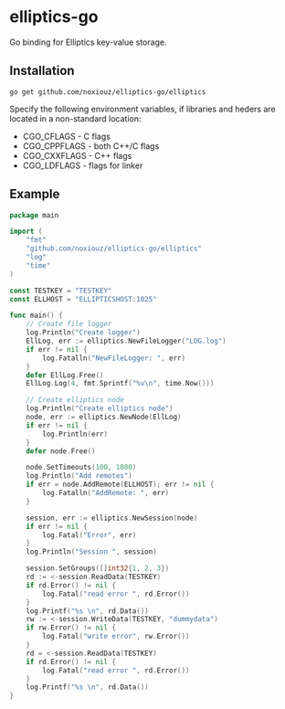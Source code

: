 elliptics-go
============

Go binding for Elliptics key-value storage.

## Installation

```
go get github.com/noxiouz/elliptics-go/elliptics
```

Specify the following environment variables, if libraries and heders are located in a non-standard location:
 + CGO_CFLAGS - C flags
 + CGO_CPPFLAGS - both C++/C flags
 + CGO_CXXFLAGS - C++ flags
 + CGO_LDFLAGS - flags for linker

## Example

``` go
package main

import (
	"fmt"
	"github.com/noxiouz/elliptics-go/elliptics"
	"log"
	"time"
)

const TESTKEY = "TESTKEY"
const ELLHOST = "ELLIPTICSHOST:1025"

func main() {
	// Create file logger
	log.Println("Create logger")
	EllLog, err := elliptics.NewFileLogger("LOG.log")
	if err != nil {
		log.Fatalln("NewFileLogger: ", err)
	}
	defer EllLog.Free()
	EllLog.Log(4, fmt.Sprintf("%v\n", time.Now()))

	// Create elliptics node
	log.Println("Create elliptics node")
	node, err := elliptics.NewNode(EllLog)
	if err != nil {
		log.Println(err)
	}
	defer node.Free()

	node.SetTimeouts(100, 1000)
	log.Println("Add remotes")
	if err = node.AddRemote(ELLHOST); err != nil {
		log.Fatalln("AddRemote: ", err)
	}

	session, err := elliptics.NewSession(node)
	if err != nil {
		log.Fatal("Error", err)
	}
	log.Println("Session ", session)

	session.SetGroups([]int32{1, 2, 3})
	rd := <-session.ReadData(TESTKEY)
	if rd.Error() != nil {
		log.Fatal("read error ", rd.Error())
	}
	log.Printf("%s \n", rd.Data())
	rw := <-session.WriteData(TESTKEY, "dummydata")
	if rw.Error() != nil {
		log.Fatal("write error", rw.Error())
	}
	rd = <-session.ReadData(TESTKEY)
	if rd.Error() != nil {
		log.Fatal("read error ", rd.Error())
	}
	log.Printf("%s \n", rd.Data())
}

```
